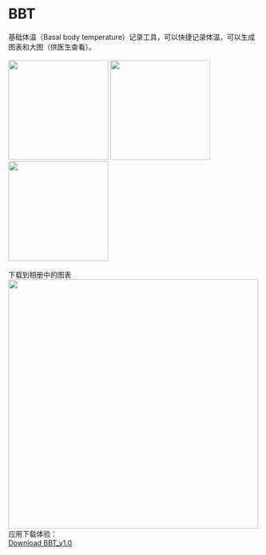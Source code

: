 # BBT
基础体温（Basal body temperature）记录工具，可以快捷记录体温，可以生成图表和大图（供医生查看）。
<br/>
<br/>
<img src="https://github.com/Dahuoji-Coder/BBT/blob/main/Screenshot_BBT_01.jpg" width="200" />   <img src="https://github.com/Dahuoji-Coder/BBT/blob/main/Screenshot_BBT_02.jpg" width="200" />   <img src="https://github.com/Dahuoji-Coder/BBT/blob/main/Screenshot_BBT_03.jpg" width="200" />
<br/>
<br/>
下载到相册中的图表
<br/>
<img src="https://github.com/Dahuoji-Coder/BBT/blob/main/Screenshot_BBT_Result.jpg" width="500" />
<br/>
应用下载体验：
<br/>
<a href="https://github.com/Dahuoji-Coder/BBT_Public/raw/master/BasalBodyTemperature/app/release/app-release.apk" target="_blank">Download BBT_v1.0</a>
<br/>
